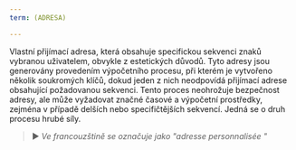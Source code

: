 ```yaml
---
term: (ADRESA)

---
```

Vlastní přijímací adresa, která obsahuje specifickou sekvenci znaků vybranou uživatelem, obvykle z estetických důvodů. Tyto adresy jsou generovány provedením výpočetního procesu, při kterém je vytvořeno několik soukromých klíčů, dokud jeden z nich neodpovídá přijímací adrese obsahující požadovanou sekvenci. Tento proces neohrožuje bezpečnost adresy, ale může vyžadovat značné časové a výpočetní prostředky, zejména v případě delších nebo specifičtějších sekvencí. Jedná se o druh procesu hrubé síly.

> ► *Ve francouzštině se označuje jako "adresse personnalisée "*